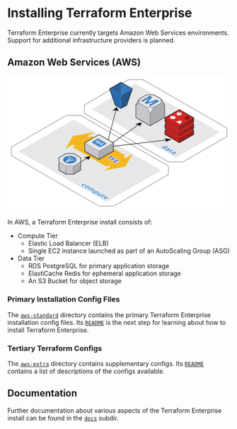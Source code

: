 # Installing Terraform Enterprise

Terraform Enterprise currently targets Amazon Web Services environments. Support for additional infrastructure providers is planned.

## Amazon Web Services (AWS)

![aws-infra-architecture](docs/assets/aws-infra-architecture.png)

In AWS, a Terraform Enterprise install consists of:

 * Compute Tier
   * Elastic Load Balancer (ELB)
   * Single EC2 instance launched as part of an AutoScaling Group (ASG)
 * Data Tier
   * RDS PostgreSQL for primary application storage
   * ElastiCache Redis for ephemeral application storage
   * An S3 Bucket for object storage

### Primary Installation Config Files

The [`aws-standard`](aws-standard/) directory contains the primary Terraform Enterprise installation config files. Its [`README`](aws-standard/README.md) is the next step for learning about how to install Terraform Enterprise.

### Tertiary Terraform Configs

The [`aws-extra`](aws-extra/) directory contains supplementary configs. Its [`README`](aws-extra/README.md) contains a list of descriptions of the configs available.

## Documentation

Further documentation about various aspects of the Terraform Enterprise install can be found in the [`docs`](docs/) subdir.
